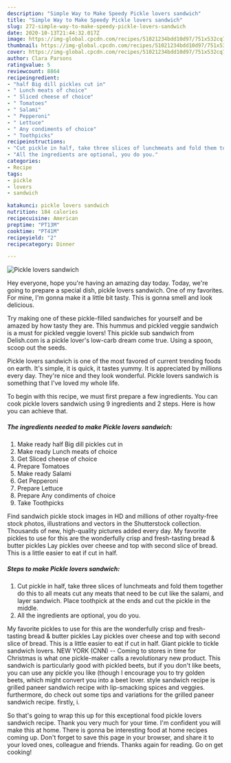 ```yaml
---
description: "Simple Way to Make Speedy Pickle lovers sandwich"
title: "Simple Way to Make Speedy Pickle lovers sandwich"
slug: 272-simple-way-to-make-speedy-pickle-lovers-sandwich
date: 2020-10-13T21:44:32.017Z
image: https://img-global.cpcdn.com/recipes/51021234bdd10d97/751x532cq70/pickle-lovers-sandwich-recipe-main-photo.jpg
thumbnail: https://img-global.cpcdn.com/recipes/51021234bdd10d97/751x532cq70/pickle-lovers-sandwich-recipe-main-photo.jpg
cover: https://img-global.cpcdn.com/recipes/51021234bdd10d97/751x532cq70/pickle-lovers-sandwich-recipe-main-photo.jpg
author: Clara Parsons
ratingvalue: 5
reviewcount: 8864
recipeingredient:
- "half Big dill pickles cut in"
- " Lunch meats of choice"
- " Sliced cheese of choice"
- " Tomatoes"
- " Salami"
- " Pepperoni"
- " Lettuce"
- " Any condiments of choice"
- " Toothpicks"
recipeinstructions:
- "Cut pickle in half, take three slices of lunchmeats and fold them together do this to all meats cut any meats that need to be cut like the salami, and layer sandwich. Place toothpick at the ends and cut the pickle in the middle."
- "All the ingredients are optional, you do you."
categories:
- Recipe
tags:
- pickle
- lovers
- sandwich

katakunci: pickle lovers sandwich 
nutrition: 184 calories
recipecuisine: American
preptime: "PT13M"
cooktime: "PT41M"
recipeyield: "2"
recipecategory: Dinner

---
```



![Pickle lovers sandwich](https://img-global.cpcdn.com/recipes/51021234bdd10d97/751x532cq70/pickle-lovers-sandwich-recipe-main-photo.jpg)

Hey everyone, hope you're having an amazing day today. Today, we're going to prepare a special dish, pickle lovers sandwich. One of my favorites. For mine, I'm gonna make it a little bit tasty. This is gonna smell and look delicious.

Try making one of these pickle-filled sandwiches for yourself and be amazed by how tasty they are. This hummus and pickled veggie sandwich is a must for pickled veggie lovers! This pickle sub sandwich from Delish.com is a pickle lover&#39;s low-carb dream come true. Using a spoon, scoop out the seeds.

Pickle lovers sandwich is one of the most favored of current trending foods on earth. It's simple, it is quick, it tastes yummy. It is appreciated by millions every day. They're nice and they look wonderful. Pickle lovers sandwich is something that I've loved my whole life.


To begin with this recipe, we must first prepare a few ingredients. You can cook pickle lovers sandwich using 9 ingredients and 2 steps. Here is how you can achieve that.

<!--inarticleads1-->

##### The ingredients needed to make Pickle lovers sandwich:

1. Make ready half Big dill pickles cut in
1. Make ready  Lunch meats of choice
1. Get  Sliced cheese of choice
1. Prepare  Tomatoes
1. Make ready  Salami
1. Get  Pepperoni
1. Prepare  Lettuce
1. Prepare  Any condiments of choice
1. Take  Toothpicks


Find sandwich pickle stock images in HD and millions of other royalty-free stock photos, illustrations and vectors in the Shutterstock collection. Thousands of new, high-quality pictures added every day. My favorite pickles to use for this are the wonderfully crisp and fresh-tasting bread &amp; butter pickles Lay pickles over cheese and top with second slice of bread. This is a little easier to eat if cut in half. 

<!--inarticleads2-->

##### Steps to make Pickle lovers sandwich:

1. Cut pickle in half, take three slices of lunchmeats and fold them together do this to all meats cut any meats that need to be cut like the salami, and layer sandwich. Place toothpick at the ends and cut the pickle in the middle.
1. All the ingredients are optional, you do you.


My favorite pickles to use for this are the wonderfully crisp and fresh-tasting bread &amp; butter pickles Lay pickles over cheese and top with second slice of bread. This is a little easier to eat if cut in half. Giant pickle to tickle sandwich lovers. NEW YORK (CNN) -- Coming to stores in time for Christmas is what one pickle-maker calls a revolutionary new product. This sandwich is particularly good with pickled beets, but if you don&#39;t like beets, you can use any pickle you like (though I encourage you to try golden beets, which might convert you into a beet lover. style sandwich recipe is grilled paneer sandwich recipe with lip-smacking spices and veggies. furthermore, do check out some tips and variations for the grilled paneer sandwich recipe. firstly, i. 

So that's going to wrap this up for this exceptional food pickle lovers sandwich recipe. Thank you very much for your time. I'm confident you will make this at home. There is gonna be interesting food at home recipes coming up. Don't forget to save this page in your browser, and share it to your loved ones, colleague and friends. Thanks again for reading. Go on get cooking!
